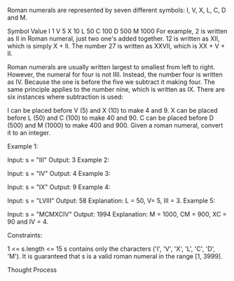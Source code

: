 Roman numerals are represented by seven different symbols: I, V, X, L, C, D and M.

Symbol       Value
I             1
V             5
X             10
L             50
C             100
D             500
M             1000
For example, 2 is written as II in Roman numeral, just two one's added together. 12 is written as XII, which is simply X + II. The number 27 is written as XXVII, which is XX + V + II.

Roman numerals are usually written largest to smallest from left to right. However, the numeral for four is not IIII. Instead, the number four is written as IV. Because the one is before the five we subtract it making four. The same principle applies to the number nine, which is written as IX. There are six instances where subtraction is used:

I can be placed before V (5) and X (10) to make 4 and 9.
X can be placed before L (50) and C (100) to make 40 and 90.
C can be placed before D (500) and M (1000) to make 400 and 900.
Given a roman numeral, convert it to an integer.



Example 1:

Input: s = "III"
Output: 3
Example 2:

Input: s = "IV"
Output: 4
Example 3:

Input: s = "IX"
Output: 9
Example 4:

Input: s = "LVIII"
Output: 58
Explanation: L = 50, V= 5, III = 3.
Example 5:

Input: s = "MCMXCIV"
Output: 1994
Explanation: M = 1000, CM = 900, XC = 90 and IV = 4.


Constraints:

1 <= s.length <= 15
s contains only the characters ('I', 'V', 'X', 'L', 'C', 'D', 'M').
It is guaranteed that s is a valid roman numeral in the range [1, 3999].

Thought Process
